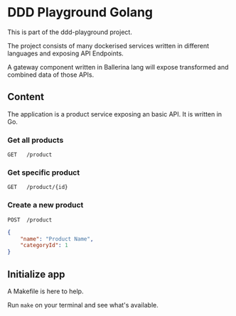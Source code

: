 # DDD Playground Golang

This is part of the ddd-playground project.

The project consists of many dockerised services written in different languages and exposing API Endpoints.

A gateway component written in Ballerina lang will expose transformed and combined data of those APIs.

## Content
The application is a product service exposing an basic API. 
It is written in Go.

### Get all products
```GET   /product```

### Get specific product
```GET   /product/{id}```

### Create a new product
```POST  /product```
```json
{
    "name": "Product Name",
    "categoryId": 1
}
```

## Initialize app

A Makefile is here to help.

Run `make` on your terminal and see what's available. 
